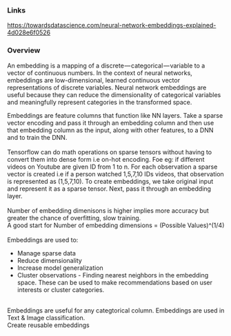 ### Links
https://towardsdatascience.com/neural-network-embeddings-explained-4d028e6f0526 </br>


### Overview
An embedding is a mapping of a discrete — categorical — variable to a vector of continuous numbers. In the context of neural networks, embeddings are low-dimensional, learned continuous vector representations of discrete variables. Neural network embeddings are useful because they can reduce the dimensionality of categorical variables and meaningfully represent categories in the transformed space. 

Embeddings are feature columns that function like NN layers. Take a sparse vector encoding and pass it through an embedding column and then use that embedding column as the input, along with other features, to a DNN and to train the DNN. </br>
 </br>
Tensorflow can do math operations on sparse tensors without having to convert them into dense form i.e on-hot encoding. Foe eg: if different videos on Youtube are given ID from 1 to n. For each observation a sparse vector is created i.e if a person watched 1,5,7,10 IDs videos, that observation is represented as (1,5,7,10). To create embeddings, we take original input and represent it as a sparse tensor. Next, pass it through an embedding layer.  </br>
 </br>
Number of embedding dimenisons is higher implies more accuracy but greater the chance of overfitting, slow training. </br>
A good start for Number of embedding dimensions = (Possible Values)^(1/4) </br>
 </br>
Embeddings are used to:
* Manage sparse data
* Reduce dimensionality
* Increase model generalization
* Cluster observations - Finding nearest neighbors in the embedding space. These can be used to make recommendations based on user interests or cluster categories.
 </br>
Embeddings are useful for any categtorical column. Embeddings are used in Text & Image classification.
 </br>
Create reusable embeddings  








